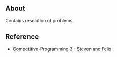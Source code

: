 ## About

Contains resolution of problems.


## Reference

- [Competitive-Programming 3 - Steven and Felix](http://www.sso.sy/sites/default/files/competitive%20programming%203_1.pdf)
